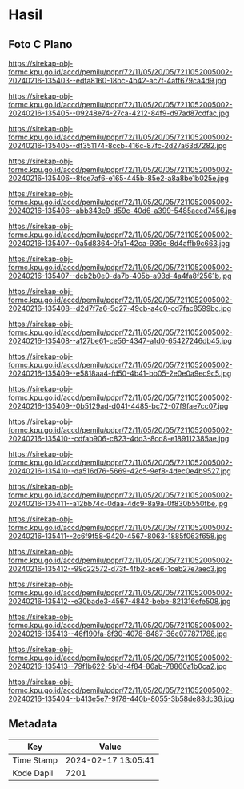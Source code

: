 # Hasil

## Foto C Plano

https://sirekap-obj-formc.kpu.go.id/accd/pemilu/pdpr/72/11/05/20/05/7211052005002-20240216-135403--edfa8160-18bc-4b42-ac7f-4aff679ca4d9.jpg

https://sirekap-obj-formc.kpu.go.id/accd/pemilu/pdpr/72/11/05/20/05/7211052005002-20240216-135405--09248e74-27ca-4212-84f9-d97ad87cdfac.jpg

https://sirekap-obj-formc.kpu.go.id/accd/pemilu/pdpr/72/11/05/20/05/7211052005002-20240216-135405--df351174-8ccb-416c-87fc-2d27a63d7282.jpg

https://sirekap-obj-formc.kpu.go.id/accd/pemilu/pdpr/72/11/05/20/05/7211052005002-20240216-135406--8fce7af6-e165-445b-85e2-a8a8be1b025e.jpg

https://sirekap-obj-formc.kpu.go.id/accd/pemilu/pdpr/72/11/05/20/05/7211052005002-20240216-135406--abb343e9-d59c-40d6-a399-5485aced7456.jpg

https://sirekap-obj-formc.kpu.go.id/accd/pemilu/pdpr/72/11/05/20/05/7211052005002-20240216-135407--0a5d8364-0fa1-42ca-939e-8d4affb9c663.jpg

https://sirekap-obj-formc.kpu.go.id/accd/pemilu/pdpr/72/11/05/20/05/7211052005002-20240216-135407--dcb2b0e0-da7b-405b-a93d-4a4fa8f2561b.jpg

https://sirekap-obj-formc.kpu.go.id/accd/pemilu/pdpr/72/11/05/20/05/7211052005002-20240216-135408--d2d7f7a6-5d27-49cb-a4c0-cd7fac8599bc.jpg

https://sirekap-obj-formc.kpu.go.id/accd/pemilu/pdpr/72/11/05/20/05/7211052005002-20240216-135408--a127be61-ce56-4347-a1d0-65427246db45.jpg

https://sirekap-obj-formc.kpu.go.id/accd/pemilu/pdpr/72/11/05/20/05/7211052005002-20240216-135409--e5818aa4-fd50-4b41-bb05-2e0e0a9ec9c5.jpg

https://sirekap-obj-formc.kpu.go.id/accd/pemilu/pdpr/72/11/05/20/05/7211052005002-20240216-135409--0b5129ad-d041-4485-bc72-07f9fae7cc07.jpg

https://sirekap-obj-formc.kpu.go.id/accd/pemilu/pdpr/72/11/05/20/05/7211052005002-20240216-135410--cdfab906-c823-4dd3-8cd8-e189112385ae.jpg

https://sirekap-obj-formc.kpu.go.id/accd/pemilu/pdpr/72/11/05/20/05/7211052005002-20240216-135410--da516d76-5669-42c5-9ef8-4dec0e4b9527.jpg

https://sirekap-obj-formc.kpu.go.id/accd/pemilu/pdpr/72/11/05/20/05/7211052005002-20240216-135411--a12bb74c-0daa-4dc9-8a9a-0f830b550fbe.jpg

https://sirekap-obj-formc.kpu.go.id/accd/pemilu/pdpr/72/11/05/20/05/7211052005002-20240216-135411--2c6f9f58-9420-4567-8063-1885f063f658.jpg

https://sirekap-obj-formc.kpu.go.id/accd/pemilu/pdpr/72/11/05/20/05/7211052005002-20240216-135412--99c22572-d73f-4fb2-ace6-1ceb27e7aec3.jpg

https://sirekap-obj-formc.kpu.go.id/accd/pemilu/pdpr/72/11/05/20/05/7211052005002-20240216-135412--e30bade3-4567-4842-bebe-821316efe508.jpg

https://sirekap-obj-formc.kpu.go.id/accd/pemilu/pdpr/72/11/05/20/05/7211052005002-20240216-135413--46f190fa-8f30-4078-8487-36e077871788.jpg

https://sirekap-obj-formc.kpu.go.id/accd/pemilu/pdpr/72/11/05/20/05/7211052005002-20240216-135413--79f1b622-5b1d-4f84-86ab-78860a1b0ca2.jpg

https://sirekap-obj-formc.kpu.go.id/accd/pemilu/pdpr/72/11/05/20/05/7211052005002-20240216-135404--b413e5e7-9f78-440b-8055-3b58de88dc36.jpg


## Metadata

| Key        | Value               |
| ---------- | ------------------- |
| Time Stamp | 2024-02-17 13:05:41 |
| Kode Dapil | 7201                |




